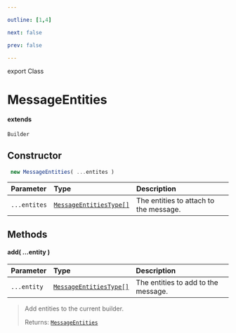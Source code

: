 ```yaml
---

outline: [1,4]

next: false

prev: false

---
```


export Class
# MessageEntities
#### extends
 `Builder`

## Constructor
```ts
 new MessageEntities( ...entites )
 ```
| Parameter | Type | Description |
| :--- | :--- | :--- |
| `...entites` | [`MessageEntitiesType[]`](../type-aliases/MessageEntitiesType.md) | The entities to attach to the message. |

## Methods

#### add( ...entity )
| Parameter | Type | Description |
| :--- | :--- | :--- |
| `...entity` | [`MessageEntitiesType[]`](../type-aliases/MessageEntitiesType.md) | The entities to add to the message. |
> Add entities to the current builder.
> 
> Returns: [`MessageEntities`](./MessageEntities.md)
